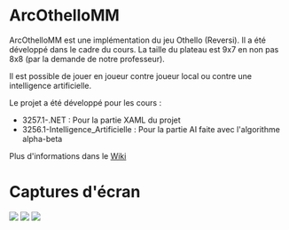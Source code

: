# ArcOthelloMM

ArcOthelloMM est une implémentation du jeu Othello (Reversi). Il a été développé dans le cadre du cours. La taille du plateau est 9x7 en non pas 8x8 (par la demande de notre professeur).

Il est possible de jouer en joueur contre joueur local ou contre une intelligence artificielle.

Le projet a été développé pour les cours :
- 3257.1-.NET : Pour la partie XAML du projet
- 3256.1-Intelligence_Artificielle : Pour la partie AI faite avec l'algorithme alpha-beta

Plus d'informations dans le [Wiki](https://github.com/HE-Arc/ArcOthelloMM/wiki)

# Captures d'écran

![](https://github.com/HE-Arc/ArcOthelloMM/wiki/img/interface.png)
![](https://github.com/HE-Arc/ArcOthelloMM/wiki/img/board.png)
![](https://github.com/HE-Arc/ArcOthelloMM/wiki/img/menu.png)
